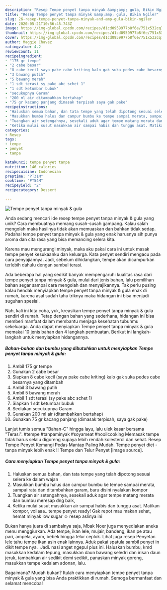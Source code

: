 ```yaml
---
description: "Resep Tempe penyet tanpa minyak &amp;amp; gula, Bikin Ngiler"
title: "Resep Tempe penyet tanpa minyak &amp;amp; gula, Bikin Ngiler"
slug: 26-resep-tempe-penyet-tanpa-minyak-and-amp-gula-bikin-ngiler
date: 2020-05-21T10:56:45.743Z
image: https://img-global.cpcdn.com/recipes/d1cd0959977b8f6e/751x532cq70/tempe-penyet-tanpa-minyak-gula-foto-resep-utama.jpg
thumbnail: https://img-global.cpcdn.com/recipes/d1cd0959977b8f6e/751x532cq70/tempe-penyet-tanpa-minyak-gula-foto-resep-utama.jpg
cover: https://img-global.cpcdn.com/recipes/d1cd0959977b8f6e/751x532cq70/tempe-penyet-tanpa-minyak-gula-foto-resep-utama.jpg
author: Maggie Chavez
ratingvalue: 4.2
reviewcount: 11
recipeingredient:
- "175 gr tempe"
- "2 cabe besar"
- "8 cabe kecil saya pake cabe kriting kalo gak suka pedes cabe besarnya yang ditambah"
- "3 bawang putih"
- "5 bawang merah"
- "1 sdt terasi sy pake abc schet 1"
- "1 sdt ketumbar bubuk"
- "secukupnya Garam"
- "200 ml air ditambahkan bertahap"
- "75 gr kacang panjang dimasak terpisah saya gak pake"
recipeinstructions:
- "Haluskan semua bahan, dan tata tempe yang telah dipotong sesuai selera ke dalam wajan"
- "Masukkan bumbu halus dan campur bumbu ke tempe sampai merata, sampai rata dan ditambahkan garam, baru disini nyalakan kompor"
- "Tuangkan air setengahnya, sesekali aduk agar tempe matang merata dan bumbu meresap dng baik,"
- "Ketika mulai susut masukkan air sampai habis dan tunggu asat. Matikan kompor, voilaaa.. tempe penyet ready! Gak repot mau makan sehat, hemat minyak low sugar ☺️ resep aslinya ini"
categories:
- Resep
tags:
- tempe
- penyet
- tanpa

katakunci: tempe penyet tanpa 
nutrition: 146 calories
recipecuisine: Indonesian
preptime: "PT31M"
cooktime: "PT54M"
recipeyield: "2"
recipecategory: Dessert

---
```



![Tempe penyet tanpa minyak &amp; gula](https://img-global.cpcdn.com/recipes/d1cd0959977b8f6e/751x532cq70/tempe-penyet-tanpa-minyak-gula-foto-resep-utama.jpg)

Anda sedang mencari ide resep tempe penyet tanpa minyak &amp; gula yang unik? Cara membuatnya memang susah-susah gampang. Kalau salah mengolah maka hasilnya tidak akan memuaskan dan bahkan tidak sedap. Padahal tempe penyet tanpa minyak &amp; gula yang enak harusnya sih punya aroma dan cita rasa yang bisa memancing selera kita.

Karena mau mengurangi minyak, maka aku pakai cara ini untuk masak tempe penyet kesukaanku dan keluarga. Kata penyet sendiri mengacu pada cara penyajiannya. Jadi, sebelum dihidangkan, tempe akan dicampurkan terlebih dahulu dengan sambal terasi.

Ada beberapa hal yang sedikit banyak mempengaruhi kualitas rasa dari tempe penyet tanpa minyak &amp; gula, mulai dari jenis bahan, lalu pemilihan bahan segar sampai cara mengolah dan menyajikannya. Tak perlu pusing kalau hendak menyiapkan tempe penyet tanpa minyak &amp; gula enak di rumah, karena asal sudah tahu triknya maka hidangan ini bisa menjadi suguhan spesial.


Nah, kali ini kita coba, yuk, kreasikan tempe penyet tanpa minyak &amp; gula sendiri di rumah. Tetap dengan bahan yang sederhana, hidangan ini bisa memberi manfaat dalam membantu menjaga kesehatan tubuhmu sekeluarga. Anda dapat menyiapkan Tempe penyet tanpa minyak &amp; gula memakai 10 jenis bahan dan 4 langkah pembuatan. Berikut ini langkah-langkah untuk menyiapkan hidangannya.

<!--inarticleads1-->

##### Bahan-bahan dan bumbu yang dibutuhkan untuk menyiapkan Tempe penyet tanpa minyak &amp; gula:

1. Ambil 175 gr tempe
1. Gunakan 2 cabe besar
1. Siapkan 8 cabe kecil (saya pake cabe kriting) kalo gak suka pedes cabe besarnya yang ditambah
1. Ambil 3 bawang putih
1. Ambil 5 bawang merah
1. Ambil 1 sdt terasi (sy pake abc schet 1)
1. Siapkan 1 sdt ketumbar bubuk
1. Sediakan secukupnya Garam
1. Gunakan 200 ml air (ditambahkan bertahap)
1. Gunakan 75 gr kacang panjang (dimasak terpisah, saya gak pake)


Lanjut tumis semua &#34;Bahan-C&#34; hingga layu, lalu ulek kasar bersama &#34;Terasi&#34;. #tempe #tanpaminyak #soyameat #nooilcooking Memasak tempe tidak harus selalu digoreng supaya lebih rendah kolesterol dan sehat. Resep Tempe Penyet Kemangi Pedas Mantap Paling Mudah. Tempe penyet diet - tanpa minyak lebih enak !! Tempe dan Telur Penyet [image source]. 

<!--inarticleads2-->

##### Cara menyiapkan Tempe penyet tanpa minyak &amp; gula:

1. Haluskan semua bahan, dan tata tempe yang telah dipotong sesuai selera ke dalam wajan
1. Masukkan bumbu halus dan campur bumbu ke tempe sampai merata, sampai rata dan ditambahkan garam, baru disini nyalakan kompor
1. Tuangkan air setengahnya, sesekali aduk agar tempe matang merata dan bumbu meresap dng baik,
1. Ketika mulai susut masukkan air sampai habis dan tunggu asat. Matikan kompor, voilaaa.. tempe penyet ready! Gak repot mau makan sehat, hemat minyak low sugar ☺️ resep aslinya ini


Bukan hanya juara di sambalnya saja, Mbak Noer juga menyediakan aneka menu menggiurkan. Ada tempe, ikan lele, mujair, bandeng, ikan pe atau pari, ampela, ayam, bebek hingga telur ceplok. Lihat juga resep Penyetan lele tahu tempe ikan asin enak lainnya. Aduk pakai spatula sambil penyet in dikit tempe nya. ⁣ Jadi. nasi anget ngepul plus ini. Haluskan bumbu, kmd masukkan kedalam tepung, masukkan daun bawang seledri dan irisan daun jeruk, tambahkan air sedikit demi sedikit, panaskan minyak goreng, masukkan tempe kedalam adonan, lalu. 

Bagaimana? Mudah bukan? Itulah cara menyiapkan tempe penyet tanpa minyak &amp; gula yang bisa Anda praktikkan di rumah. Semoga bermanfaat dan selamat mencoba!
